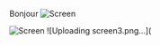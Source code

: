 
Bonjour
![Screen](https://user-images.githubusercontent.com/63174602/86037855-e9668880-ba37-11ea-983b-bbf01eec791c.png)

![Screen](https://user-images.githubusercontent.com/63174602/86037855-e9668880-ba37-11ea-983b-bbf01eec791c.png)
![Uploading screen3.png…](
